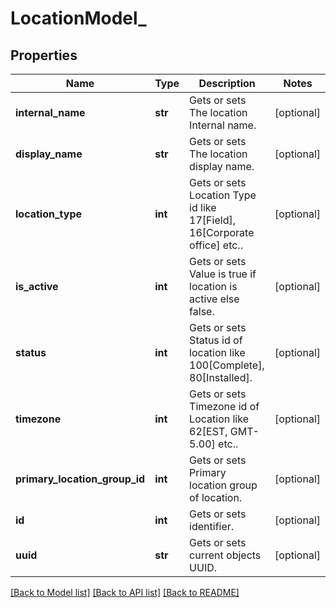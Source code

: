 # LocationModel_

## Properties
Name | Type | Description | Notes
------------ | ------------- | ------------- | -------------
**internal_name** | **str** | Gets or sets The location Internal name. | [optional] 
**display_name** | **str** | Gets or sets The location display name. | [optional] 
**location_type** | **int** | Gets or sets Location Type id like 17[Field], 16[Corporate office] etc.. | [optional] 
**is_active** | **int** | Gets or sets Value is true if location is active else false. | [optional] 
**status** | **int** | Gets or sets Status id of location like 100[Complete], 80[Installed]. | [optional] 
**timezone** | **int** | Gets or sets Timezone id of Location like 62[EST, GMT-5.00] etc.. | [optional] 
**primary_location_group_id** | **int** | Gets or sets Primary location group of location. | [optional] 
**id** | **int** | Gets or sets identifier. | [optional] 
**uuid** | **str** | Gets or sets current objects UUID. | [optional] 

[[Back to Model list]](../README.md#documentation-for-models) [[Back to API list]](../README.md#documentation-for-api-endpoints) [[Back to README]](../README.md)


